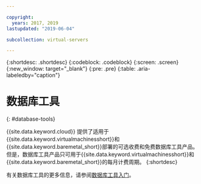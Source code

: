 ```yaml
---

copyright:
  years: 2017, 2019
lastupdated: "2019-06-04"

subcollection: virtual-servers

---
```


{:shortdesc: .shortdesc}
{:codeblock: .codeblock}
{:screen: .screen}
{:new_window: target="_blank"}
{:pre: .pre}
{:table: .aria-labeledby="caption"}

# 数据库工具
{: #database-tools}

{{site.data.keyword.cloud}} 提供了适用于{{site.data.keyword.virtualmachinesshort}}和{{site.data.keyword.baremetal_short}}部署的可选收费和免费数据库工具产品。但是，数据库工具产品只可用于{{site.data.keyword.virtualmachinesshort}}和{{site.data.keyword.baremetal_short}}的每月计费周期。
{:shortdesc}

有关数据库工具的更多信息，请参阅[数据库工具入门](/docs/infrastructure/database-tools?topic=database-tools-dbt-getting-started)。
